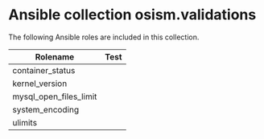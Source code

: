 # Ansible collection osism.validations

The following Ansible roles are included in this collection.

| Rolename                     | Test  |
|------------------------------|-------|
| container_status             |       |
| kernel_version               |       |
| mysql_open_files_limit       |       |
| system_encoding              |       |
| ulimits                      |       |
